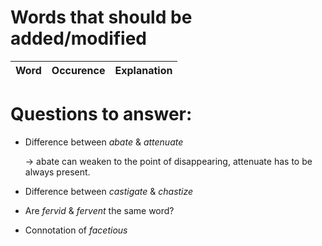 # Words that should be added/modified

| Word                     | Occurence                     | Explanation             |
| :----------------------- | :---------------------------- | :---------------------- |

# Questions to answer:

- Difference between _abate_ & _attenuate_

	→ abate can weaken to the point of disappearing, attenuate has to be always present.
- Difference between _castigate_ & _chastize_
- Are _fervid_ & _fervent_ the same word?
- Connotation of _facetious_

